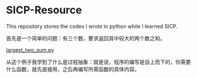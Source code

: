 # SICP-Resource

This repository stores the codes I wrote in python while I learned SICP.

首先是一个简单的问题：有三个数，要求返回其中较大的两个数之和。

[largest_two_sum.py](https://github.com/WHU-SSYUE/SICP-Resource/blob/master/Codes/largest_two_sum.py)

从这个例子我学到了什么是过程抽象：就是说，程序的编写是自上而下的，你需要什么函数，就先直接用，之后再编写所需函数的具体内容。

